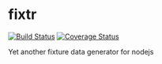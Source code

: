 # fixtr

[![Build Status](https://travis-ci.com/scokmen/fixtr.svg?branch=master)](https://travis-ci.com/scokmen/fixtr)
[![Coverage Status](https://coveralls.io/repos/github/scokmen/fixtr/badge.svg?branch=master)](https://coveralls.io/github/scokmen/fixtr?branch=master)

Yet another fixture data generator for nodejs
